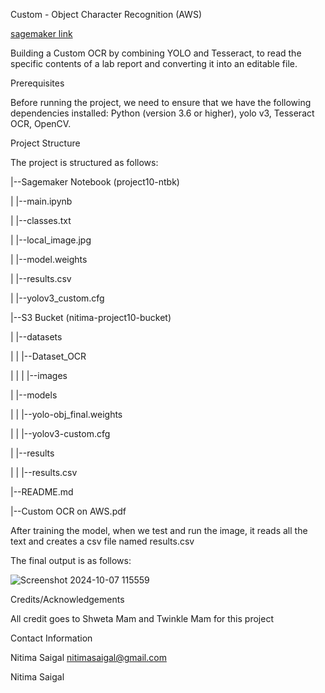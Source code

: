 Custom - Object Character Recognition (AWS)

[sagemaker link](https://project10-ntbk.notebook.us-east-1.sagemaker.aws/tree)

Building a Custom OCR by combining YOLO and Tesseract, to read the specific contents of a lab report and converting it into an editable file.

Prerequisites

Before running the project, we need to ensure that we have the following dependencies installed: Python (version 3.6 or higher), yolo v3, Tesseract OCR, OpenCV.

Project Structure

The project is structured as follows:

|--Sagemaker Notebook (project10-ntbk)

| |--main.ipynb

| |--classes.txt

| |--local_image.jpg

| |--model.weights

| |--results.csv

| |--yolov3_custom.cfg

|--S3 Bucket (nitima-project10-bucket)

| |--datasets

| | |--Dataset_OCR

| | | |--images

| |--models

| | |--yolo-obj_final.weights

| | |--yolov3-custom.cfg

| |--results

| | |--results.csv

|--README.md

|--Custom OCR on AWS.pdf

After training the model, when we test and run the image, it reads all the text and creates a csv file named results.csv

The final output is as follows: 

![Screenshot 2024-10-07 115559](https://github.com/user-attachments/assets/9c537333-f355-4bf6-8816-c4a2b08c0846)


Credits/Acknowledgements

All credit goes to Shweta Mam and Twinkle Mam for this project

Contact Information

Nitima Saigal
nitimasaigal@gmail.com

Nitima Saigal
